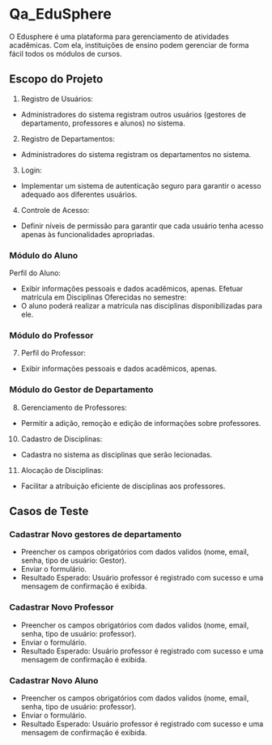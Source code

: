 # Qa_EduSphere

O Edusphere é uma plataforma para gerenciamento de atividades acadêmicas. Com ela, instituições de ensino podem gerenciar de forma fácil todos os módulos de cursos.

## Escopo do Projeto

1. Registro de Usuários:
- Administradores do sistema registram outros usuários (gestores de
departamento, professores e alunos) no sistema.
2. Registro de Departamentos:
- Administradores do sistema registram os departamentos no sistema.
3. Login:
- Implementar um sistema de autenticação seguro para garantir o acesso
adequado aos diferentes usuários.
4. Controle de Acesso:
- Definir níveis de permissão para garantir que cada usuário tenha acesso apenas
às funcionalidades apropriadas.

### Módulo do Aluno

Perfil do Aluno:
- Exibir informações pessoais e dados acadêmicos, apenas.
Efetuar matrícula em Disciplinas Oferecidas no semestre:
- O aluno poderá realizar a matrícula nas disciplinas disponibilizadas para ele.
  
### Módulo do Professor

7. Perfil do Professor:
- Exibir informações pessoais e dados acadêmicos, apenas.
  
### Módulo do Gestor de Departamento

8. Gerenciamento de Professores:
- Permitir a adição, remoção e edição de informações sobre professores.
10. Cadastro de Disciplinas:
- Cadastra no sistema as disciplinas que serão lecionadas.
11. Alocação de Disciplinas:
- Facilitar a atribuição eficiente de disciplinas aos professores.

## Casos de Teste

### Cadastrar Novo gestores de departamento
- Preencher os campos obrigatórios com dados validos (nome, email, senha, tipo de usuário: Gestor).
- Enviar o formulário.
- Resultado Esperado: Usuário professor é registrado com sucesso e uma mensagem de confirmação é exibida.

### Cadastrar Novo Professor
- Preencher os campos obrigatórios com dados validos (nome, email, senha, tipo de usuário: professor).
- Enviar o formulário.
- Resultado Esperado: Usuário professor é registrado com sucesso e uma mensagem de confirmação é exibida.

### Cadastrar Novo Aluno
- Preencher os campos obrigatórios com dados validos (nome, email, senha, tipo de usuário: professor).
- Enviar o formulário.
- Resultado Esperado: Usuário professor é registrado com sucesso e uma mensagem de confirmação é exibida.

###
